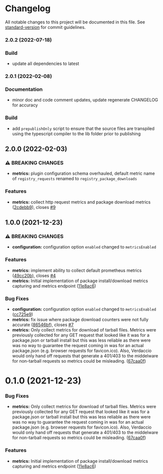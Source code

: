 # Changelog

All notable changes to this project will be documented in this file. See [standard-version](https://github.com/conventional-changelog/standard-version) for commit guidelines.

### 2.0.2 (2022-07-18)

### Build

- update all dependencies to latest

### 2.0.1 (2022-02-08)

### Documentation

- minor doc and code comment updates, update regenerate CHANGELOG for accuracy

### Build

- add `prepublishOnly` script to ensure that the source files are transpiled using the typescript compiler to the lib folder prior to publishing

## 2.0.0 (2022-02-03)

### ⚠ BREAKING CHANGES

- **metrics:** plugin configuration schema overhauled, default metric name of `registry_requests`
  renamed to `registry_package_downloads`

### Features

- **metrics:** collect http request metrics and package download metrics ([2cdebb9](https://github.com/xlts-dev/verdaccio-prometheus-middleware/commit/2cdebb93052605a47e2222a50a737df77a1548dd)), closes [#9](https://github.com/xlts-dev/verdaccio-prometheus-middleware/issues/9)

## 1.0.0 (2021-12-23)

### ⚠ BREAKING CHANGES

- **configuration:** configuration option `enabled` changed to `metricsEnabled`

### Features

- **metrics:** implement ability to collect default prometheus metrics ([49cc20b](https://github.com/xlts-dev/verdaccio-prometheus-middleware/commit/49cc20b937e0d82e2007eece60d0332eaca9c37b)), closes [#4](https://github.com/xlts-dev/verdaccio-prometheus-middleware/issues/4)
- **metrics:** Initial implementation of package install/download metrics capturing and metrics endpoint ([11e8ac6](https://github.com/xlts-dev/verdaccio-prometheus-middleware/commit/11e8ac6fc89c44531a5753d5b672276174972524))

### Bug Fixes

- **configuration:** configuration option `enabled` changed to `metricsEnabled` ([cc725e9](https://github.com/xlts-dev/verdaccio-prometheus-middleware/commit/cc725e9abbe4c8f1d81b145131747f1abf7f51d7))
- **metrics:** fix issue where package download counters were not fully accurate ([86546bf](https://github.com/xlts-dev/verdaccio-prometheus-middleware/commit/86546bf30eb007103bf343013e426150a73efb53)), closes [#7](https://github.com/xlts-dev/verdaccio-prometheus-middleware/issues/7)
- **metrics:** Only collect metrics for download of tarball files. Metrics were previously collected for any GET request that looked like it was for a package.json or tarball install but this was less reliable as there were was no way to guarantee the request coming in was for an actual package.json (e.g. browser requests for favicon.ico). Also, Verdaccio would only hand off requests that generate a 401/403 to the middelware for non-tarball requests so metrics could be misleading. ([67caa0f](https://github.com/xlts-dev/verdaccio-prometheus-middleware/commit/67caa0f2e733966af9ece23ab649879378bd28e4))

# 0.1.0 (2021-12-23)

### Bug Fixes

- **metrics:** Only collect metrics for download of tarball files. Metrics were previously collected for any GET request that looked like it was for a package.json or tarball install but this was less reliable as there were was no way to guarantee the request coming in was for an actual package.json (e.g. browser requests for favicon.ico). Also, Verdaccio would only hand off requests that generate a 401/403 to the middelware for non-tarball requests so metrics could be misleading. ([67caa0f](https://github.com/xlts-dev/verdaccio-prometheus-middleware/commit/67caa0f2e733966af9ece23ab649879378bd28e4))

### Features

- **metrics:** Initial implementation of package install/download metrics capturing and metrics endpoint ([11e8ac6](https://github.com/xlts-dev/verdaccio-prometheus-middleware/commit/11e8ac6fc89c44531a5753d5b672276174972524))
